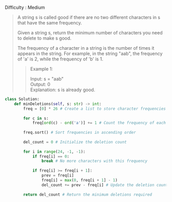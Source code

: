 Difficulty : Medium 

>A string s is called good if there are no two different characters in s that have the same frequency.
>
>Given a string s, return the minimum number of characters you need to delete to make s good.
>
>The frequency of a character in a string is the number of times it appears in the string. For example, in the string "aab", the frequency of 'a' is 2, while the frequency of 'b' is 1.
>
>>Example 1:    
>>
>>Input: s = "aab"    
>>Output: 0    
>>Explanation: s is already good.

```python
class Solution:
    def minDeletions(self, s: str) -> int:
        freq = [0] * 26 # Create a list to store character frequencies
        
        for c in s:
            freq[ord(c) - ord('a')] += 1 # Count the frequency of each character
        
        freq.sort() # Sort frequencies in ascending order
        
        del_count = 0 # Initialize the deletion count
        
        for i in range(24, -1, -1):
            if freq[i] == 0:
                break # No more characters with this frequency
            
            if freq[i] >= freq[i + 1]:
                prev = freq[i]
                freq[i] = max(0, freq[i + 1] - 1)
                del_count += prev - freq[i] # Update the deletion count
        
        return del_count # Return the minimum deletions required
```
